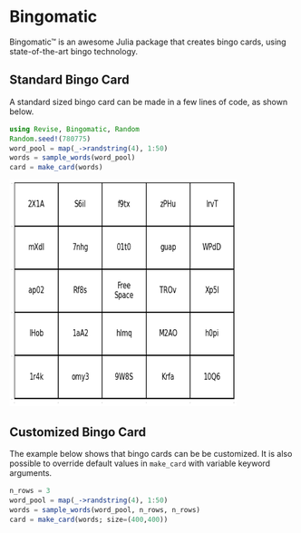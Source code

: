 # Bingomatic

Bingomatic™ is an awesome Julia package that creates bingo cards, using state-of-the-art bingo technology.

## Standard Bingo Card

A standard sized bingo card can be made in a few lines of code, as shown below.
```julia
using Revise, Bingomatic, Random
Random.seed!(780775)
word_pool = map(_->randstring(4), 1:50)
words = sample_words(word_pool)
card = make_card(words)
```

<img src="extras/example.png" alt="" width="400" height="400">

## Customized Bingo Card

The example below shows that bingo cards can be be customized. It is also possible to override default values in `make_card` with variable keyword arguments.

```julia
n_rows = 3
word_pool = map(_->randstring(4), 1:50)
words = sample_words(word_pool, n_rows, n_rows)
card = make_card(words; size=(400,400))
```